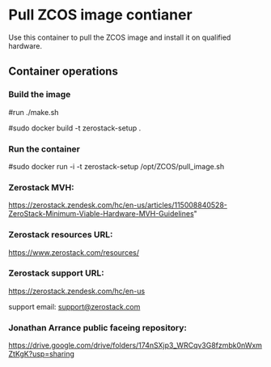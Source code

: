 # Pull ZCOS image contianer

Use this container to pull the ZCOS image and install it on qualified hardware.

## Container operations
### Build the image
#run ./make.sh

#sudo docker build -t zerostack-setup .

### Run the container
#sudo docker run -i -t zerostack-setup /opt/ZCOS/pull_image.sh

### Zerostack MVH:
https://zerostack.zendesk.com/hc/en-us/articles/115008840528-ZeroStack-Minimum-Viable-Hardware-MVH-Guidelines"

### Zerostack resources URL:
https://www.zerostack.com/resources/

### Zerostack support URL:
https://zerostack.zendesk.com/hc/en-us

support email: support@zerostack.com

### Jonathan Arrance public faceing repository:
https://drive.google.com/drive/folders/174nSXjp3_WRCqv3G8fzmbk0nWxmZtKgK?usp=sharing
